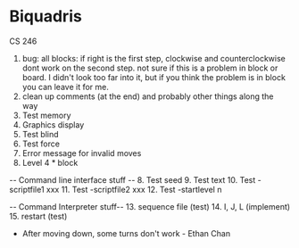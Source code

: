 # Biquadris
CS 246


1. bug: all blocks: if right is the first step, clockwise and counterclockwise dont work on the second step. not sure if this is a problem in block or board. I didn't look too far into it, but if you think the problem is in block you can leave it for me.
2. clean up comments (at the end) and probably other things along the way
3. Test memory
4. Graphics display
5. Test blind
6. Test force
7. Error message for invalid moves
8. Level 4 * block

-- Command line interface stuff --
8. Test seed
9. Test text
10. Test -scriptfile1 xxx
11. Test -scriptfile2 xxx
12. Test -startlevel n


-- Command Interpreter stuff--
13. sequence file (test)
14. I, J, L (implement)
15. restart (test)



- After moving down, some turns don't work - Ethan Chan



